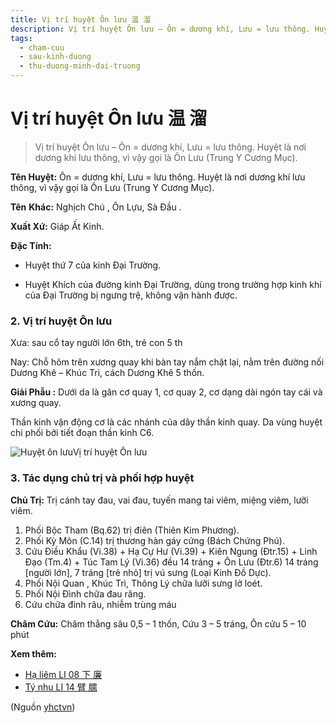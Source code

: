 ```yaml
---
title: Vị trí huyệt Ôn lưu 温 溜
description: Vị trí huyệt Ôn lưu – Ôn = dương khí, Lưu = lưu thông. Huyệt là nơi dương khí lưu thông, vì vậy gọi là Ôn Lưu (Trung Y Cương Mục).
tags:
  - cham-cuu
  - sau-kinh-duong
  - thu-duong-minh-dai-truong
---
```


# Vị trí huyệt Ôn lưu 温 溜 

> Vị trí huyệt Ôn lưu – Ôn = dương khí, Lưu = lưu thông. Huyệt là nơi dương khí lưu thông, vì vậy gọi là Ôn Lưu (Trung Y Cương Mục).

**Tên Huyệt:** Ôn = dương khí, Lưu = lưu thông. Huyệt là nơi dương khí lưu thông, vì vậy gọi là Ôn Lưu (Trung Y Cương Mục).

**Tên** **Khác:** Nghịch Chú , Ôn Lựu, Sà Đầu .

**Xuất Xứ:** Giáp Ất Kinh.

**Đặc Tính:**

+ Huyệt thứ 7 của kinh Đại Trường.

+ Huyệt Khích của đường kinh Đại Trường, dùng trong trường hợp kinh khí của Đại Trường bị ngưng trệ, không vận hành được.

### **2. Vị trí huyệt Ôn lưu**

Xưa: sau cổ tay người lớn 6th, trẻ con 5 th

Nay: Chỗ hõm trên xương quay khi bàn tay nắm chặt lại, nằm trên đường nối Dương Khê – Khúc Trì, cách Dương Khê 5 thốn.

**Giải Phẫu :** Dưới da là gân cơ quay 1, cơ quay 2, cơ dạng dài ngón tay cái và xương quay.

Thần kinh vận động cơ là các nhánh của dây thần kinh quay. Da vùng huyệt chi phối bởi tiết đoạn thần kinh C6.

![Huyệt ôn lưu](/imgs/yhctvn/Huyet-on-luu-300x169.jpg)Vị trí huyệt Ôn lưu

### **3. Tác dụng chủ trị và phối hợp huyệt**

**Chủ Trị:** Trị cánh tay đau, vai đau, tuyến mang tai viêm, miệng viêm, lưỡi viêm.

1. Phối Bộc Tham (Bq.62) trị điên (Thiên Kim Phương).
2. Phối Kỳ Môn (C.14) trị thương hàn gáy cứng (Bách Chứng Phú).
3. Cứu Điều Khẩu (Vi.38) + Hạ Cự Hư (Vi.39) + Kiên Ngung (Đtr.15) + Linh Đạo (Tm.4) + Túc Tam Lý (Vi.36) đều 14 tráng + Ôn Lưu (Đtr.6) 14 tráng [người lớn], 7 tráng [trẻ nhỏ] trị vú sưng (Loại Kinh Đồ Dực).
4. Phối Nội Quan , Khúc Trì, Thông Lý chữa lưỡi sưng lở loét.
5. Phối Nội Đình chữa đau răng.
6. Cứu chữa đinh râu, nhiễm trùng máu

**Châm Cứu:** Châm thẳng sâu 0,5 – 1 thốn, Cứu 3 – 5 tráng, Ôn cứu 5 – 10 phút

**Xem thêm:**

* [Hạ liêm LI 08 下 廉](/yhctvn/huyet-ha-liem-%e4%b8%8b-%e5%bb%89)
* [Tý nhu LI 14 臂 臑](/yhctvn/huyet-ty-nhu-%e8%87%82-%e8%87%91)

(Nguồn <a href="https://yhctvn.com/huyet-on-luu-温-溜/" target="_blank">yhctvn</a>)

